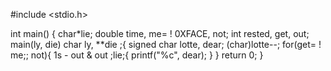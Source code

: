 #include <stdio.h>

int main() {
  char*lie;
  double time, me= !   0XFACE,  not;
  int rested, get, out;
  main(ly, die) char ly, **die ;{
  signed char lotte,
  dear; (char)lotte--;
  for(get= !   me;; not){
  1s - out & out ;lie;{
  printf("%c", dear);
  }
  }
  return 0;
}
